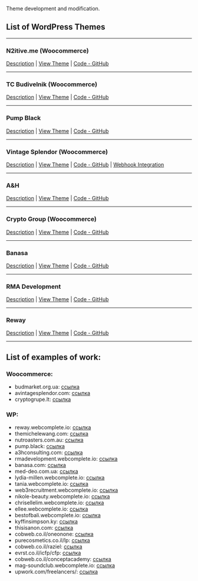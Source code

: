 Theme development and modification.

## List of WordPress Themes

---

### N2itive.me (Woocommerce)

[Description](https://github.com/DimaWide/wp-themes/tree/main/n2itive.me/README.md) | [View Theme](https://n2itive.me) | [Code - GitHub](https://github.com/DimaWide/wp-themes/tree/main/n2itive.me)

---

### TC Budivelnik (Woocommerce)

[Description](https://github.com/DimaWide/wp-themes/tree/main/tc_budivelnik/README.md) | [View Theme](https://budmarket.org.ua/) | [Code - GitHub](https://github.com/DimaWide/wp-themes/tree/main/tc_budivelnik)

---

### Pump Black
[Description](https://github.com/DimaWide/wp-themes/tree/main/pupm-black/README.md) | [View Theme](https://pump.black/)  | [Code - GitHub](https://github.com/DimaWide/wp-themes/tree/main/pupm-black) 

---

### Vintage Splendor (Woocommerce)
[Description](https://github.com/DimaWide/wp-themes/tree/main/vintage-splendor/README.md) | [View Theme](http://www.avintagesplendor.com/) | [Code - GitHub](https://github.com/DimaWide/wp-themes/tree/main/vintage-splendor) | [Webhook Integration](https://github.com/DimaWide/wp-themes/tree/main/vintage-splendor/Webhook.md)

---

### A&H  
[Description](https://github.com/DimaWide/wp-themes/tree/main/ah_theme/README.md) | [View Theme](https://ah.webcomplete.io/) | [Code - GitHub](https://github.com/DimaWide/wp-themes/tree/main/ah_theme)

---

### Crypto Group (Woocommerce)
[Description](https://github.com/DimaWide/wp-themes/tree/main/crypto-group/README.md) | [View Theme](https://cryptogrupe.lt/) | [Code - GitHub](https://github.com/DimaWide/wp-themes/tree/main/crypto-group)

---

### Banasa

[Description](https://github.com/DimaWide/wp-themes/tree/main/banasa/README.md) | [View Theme](https://banasa.com/) | [Code - GitHub](https://github.com/DimaWide/wp-themes/tree/main/banasa)

---

### RMA Development
[Description](https://github.com/DimaWide/wp-themes/tree/main/rmadevelopment/README.md) | [View Theme](https://rmadevelopment.webcomplete.io/) | [Code - GitHub](https://github.com/DimaWide/wp-themes/tree/main/rmadevelopment)

---

### Reway
[Description](https://github.com/DimaWide/wp-themes/tree/main/reway/README.md) | [View Theme](https://reway.webcomplete.io/) | [Code - GitHub](https://github.com/DimaWide/wp-themes/tree/main/reway)

---

## List of examples of work:

### Woocommerce:
- budmarket.org.ua: [ссылка](https://budmarket.org.ua/)
- avintagesplendor.com: [ссылка](https://www.avintagesplendor.com/)
- cryptogrupe.lt: [ссылка](https://cryptogrupe.lt/)

### WP:
- reway.webcomplete.io: [ссылка](https://reway.webcomplete.io/)
- themichelewang.com: [ссылка](https://themichelewang.com/)
- nutroasters.com.au: [ссылка](https://www.nutroasters.com.au/)
- pump.black: [ссылка](https://pump.black/)
- a3hconsulting.com: [ссылка](https://www.a3hconsulting.com/)
- rmadevelopment.webcomplete.io: [ссылка](https://rmadevelopment.webcomplete.io/)
- banasa.com: [ссылка](https://banasa.com/)
- med-deo.com.ua: [ссылка](https://www.med-deo.com.ua/)
- lydia-millen.webcomplete.io: [ссылка](https://lydia-millen.webcomplete.io/)
- tania.webcomplete.io: [ссылка](https://tania.webcomplete.io/)
- web3recruitment.webcomplete.io: [ссылка](https://web3recruitment.webcomplete.io/)
- nikole-beauty.webcomplete.io: [ссылка](https://nikole-beauty.webcomplete.io/)
- chrisellelim.webcomplete.io: [ссылка](https://chrisellelim.webcomplete.io/)
- ellee.webcomplete.io: [ссылка](https://ellee.webcomplete.io/)
- bestofbali.webcomplete.io: [ссылка](https://bestofbali.webcomplete.io/)
- kyffinsimpson.ky: [ссылка](https://www.kyffinsimpson.ky/)
- thisisanon.com: [ссылка](https://thisisanon.com/)
- cobweb.co.il/oneonone: [ссылка](http://www.cobweb.co.il/oneonone/)
- purecosmetics.co.il/lp: [ссылка](http://purecosmetics.co.il/lp/)
- cobweb.co.il/raziel: [ссылка](http://www.cobweb.co.il/raziel/)
- evrst.co.il/icfp/cfp: [ссылка](http://evrst.co.il/icfp/cfp/)
- cobweb.co.il/conceptacademy: [ссылка](https://www.cobweb.co.il/conceptacademy/)
- mag-soundclub.webcomplete.io: [ссылка](https://mag-soundclub.webcomplete.io/)
- upwork.com/freelancers/: [ссылка](https://www.upwork.com/freelancers/~01dc368f5440123a2e?viewMode=1)






